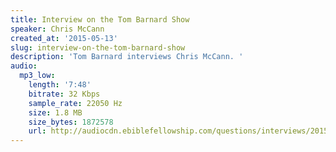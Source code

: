 ```yaml
---
title: Interview on the Tom Barnard Show
speaker: Chris McCann
created_at: '2015-05-13'
slug: interview-on-the-tom-barnard-show
description: 'Tom Barnard interviews Chris McCann. '
audio:
  mp3_low:
    length: '7:48'
    bitrate: 32 Kbps
    sample_rate: 22050 Hz
    size: 1.8 MB
    size_bytes: 1872578
    url: http://audiocdn.ebiblefellowship.com/questions/interviews/2015.05.13_McCann_-_Interview_on_the_Tom_Barnard_Show.mp3
---
```

